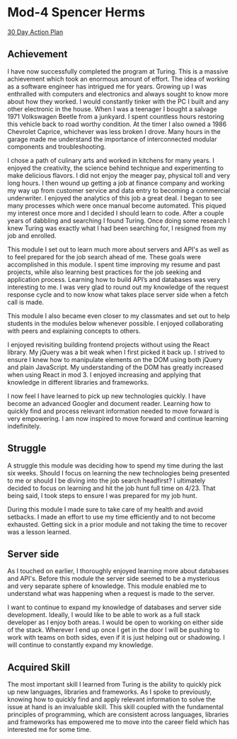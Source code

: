 # Mod-4 Spencer Herms

[30 Day Action Plan](https://gist.github.com/PreciseSlice/c0d575915b9f21ae5dcdb06042b64ce0)

## Achievement  

I have now successfully completed the program at Turing. This is a massive achievement which took an enormous amount of effort. The idea of working as a software engineer has intrigued me for years. Growing up I was enthralled with computers and electronics and always sought to know more about how they worked. I would constantly tinker with the PC I built and any other electronic in the house. When I was a teenager I bought a salvage 1971 Volkswagen Beetle from a junkyard. I spent countless hours restoring this vehicle back to road worthy condition. At the timer I also owned a 1986 Chevrolet Caprice, whichever was less broken I drove. Many hours in the garage made me understand the importance of interconnected modular components and troubleshooting.

I chose a path of culinary arts and worked in kitchens for many years. I enjoyed the creativity, the science behind technique and experimenting to make delicious flavors. I did not enjoy the meager pay, physical toll and very long hours. I then wound up getting a job at finance company and working my way up from customer service and data entry to becoming a commercial underwriter. I enjoyed the analytics of this job a great deal. I began to see many processes which were once manual become automated. This piqued my interest once more and I decided I should learn to code. After a couple years of dabbling and searching I found Turing. Once doing some research I knew Turing was exactly what I had been searching for, I resigned from my job and enrolled.

This module I set out to learn much more about servers and API's as well as to feel prepared for the job search ahead of me. These goals were accomplished in this module. I spent time improving my resume and past projects, while also learning best practices for the job seeking and application process. Learning how to build API’s and databases was very interesting to me. I was very glad to round out my knowledge of the request response cycle and to now know what takes place server side when a fetch call is made.

This module I also became even closer to my classmates and set out to help students in the modules below whenever possible. I enjoyed collaborating with peers and explaining concepts to others.

I enjoyed revisiting building frontend projects without using the React library. My jQuery was a bit weak when I first picked it back up. I strived to ensure I knew how to manipulate elements on the DOM using both jQuery and plain JavaScript. My understanding of the DOM has greatly increased when using React in mod 3. I enjoyed increasing and applying that knowledge in different libraries and frameworks.

I now feel I have learned to pick up new technologies quickly. I have become an advanced Googler and document reader. Learning how to quickly find and process relevant information needed to move forward is very empowering. I am now inspired to move forward and continue learning indefinitely.

## Struggle 

A struggle this module was deciding how to spend my time during the last six weeks. Should I focus on learning the new technologies being presented to me or should I be diving into the job search headfirst? I ultimately decided to focus on learning and hit the job hunt full time on 4/23. That being said, I took steps to ensure I was prepared for my job hunt.

During this module I made sure to take care of my health and avoid setbacks. I made an effort to use my time efficiently and to not become exhausted. Getting sick in a prior module and not taking the time to recover was a lesson learned.  

## Server side 

As I touched on earlier, I thoroughly enjoyed learning more about databases and API's. Before this module the server side seemed to be a mysterious and very separate sphere of knowledge. This module enabled me to understand what was happening when a request is made to the server.

I want to continue to expand my knowledge of databases and server side development. Ideally, I would like to be able to work as a full stack developer as I enjoy both areas. I would be open to working on either side of the stack. Wherever I end up once I get in the door I will be pushing to work with teams on both sides, even if it is just helping out or shadowing. I will continue to constantly expand my knowledge.      

## Acquired Skill  

The most important skill I learned from Turing is the ability to quickly pick up new languages, libraries and frameworks. As I spoke to previously, knowing how to quickly find and apply relevant information to solve the issue at hand is an invaluable skill. This skill coupled with the fundamental principles of programming, which are consistent across languages, libraries and frameworks has empowered me to move into the career field which has interested me for some time.
